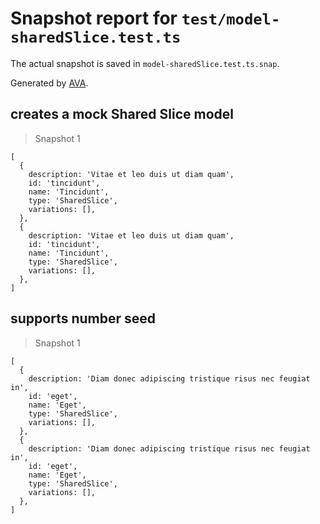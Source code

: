 # Snapshot report for `test/model-sharedSlice.test.ts`

The actual snapshot is saved in `model-sharedSlice.test.ts.snap`.

Generated by [AVA](https://avajs.dev).

## creates a mock Shared Slice model

> Snapshot 1

    [
      {
        description: 'Vitae et leo duis ut diam quam',
        id: 'tincidunt',
        name: 'Tincidunt',
        type: 'SharedSlice',
        variations: [],
      },
      {
        description: 'Vitae et leo duis ut diam quam',
        id: 'tincidunt',
        name: 'Tincidunt',
        type: 'SharedSlice',
        variations: [],
      },
    ]

## supports number seed

> Snapshot 1

    [
      {
        description: 'Diam donec adipiscing tristique risus nec feugiat in',
        id: 'eget',
        name: 'Eget',
        type: 'SharedSlice',
        variations: [],
      },
      {
        description: 'Diam donec adipiscing tristique risus nec feugiat in',
        id: 'eget',
        name: 'Eget',
        type: 'SharedSlice',
        variations: [],
      },
    ]
